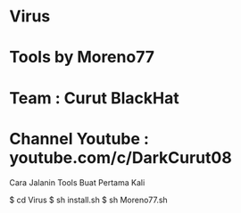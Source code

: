 # Virus

# Tools by Moreno77
# Team : Curut BlackHat
# Channel Youtube : youtube.com/c/DarkCurut08

Cara Jalanin Tools Buat Pertama Kali

$ cd Virus
$ sh install.sh 
$ sh Moreno77.sh



